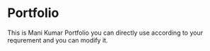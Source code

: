 # Portfolio
This is Mani Kumar Portfolio you can directly use according to your requrement and you can modify it.
